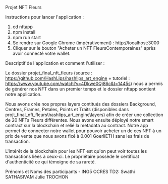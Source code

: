 Projet NFT Fleurs

Instructions pour lancer l'application :

1. cd nftapp
2. npm install
3. npm run start
4. Se rendre sur Google Chrome (impérativement) : http://localhost:3000
5. Cliquer sur le bouton "Acheter un NFT FleursContemporaines" après avoir connecté votre wallet.


Descriptif de l'application et comment l'utiliser :

Le dossier projet_final_nft_fleurs (source : https://github.com/HashLips/hashlips_art_engine + tutoriel : https://www.youtube.com/watch?v=4Dkwe0Qj86c&t=1445s) nous a permis de générer nos NFT dans un premier temps et le dossier nftapp sontient notre application.

Nous avons crée nos propres layers contitués des dossiers Background, Centres, Frames, Petales, Points et Traits (disponibles dans projt_final_nft_fleurs\hashlips_art_engine\layers) afin de créer une collection de 20 NFTs Fleurs différentes.
Nous avons ensuite déployé notre smart contract sur la blockchain et relié la metadata au contract.
Notre app permet de connecter notre wallet pour pouvoir acheter un de ces NFT à un prix de vente que nous avons fixé à 0.001 GoerliETH sans les frais de transaction.

L'intérêt de la blockchain pour les NFT est qu'on peut voir toutes les transactions liées à ceux-ci. Le propriétaire possède le certificat d'authenticité ce qui témoigne de sa rareté.

Prénoms et Noms des participants - ING5 OCRES TD2: 
Swathi SATHASIVAM
Julie TROCHON
